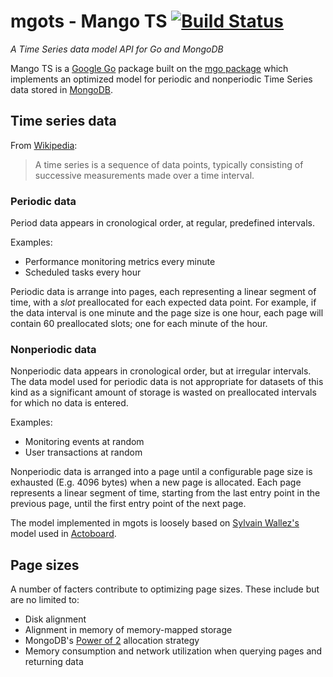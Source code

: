 # mgots - Mango TS [![Build Status](https://travis-ci.org/cavaliercoder/mgots.svg)](https://travis-ci.org/cavaliercoder/mgots)

*A Time Series data model API for Go and MongoDB*

Mango TS is a [Google Go](https://golang.org/) package built on the
[mgo package](https://labix.org/mgo) which implements an optimized model for
periodic and nonperiodic Time Series data stored in [MongoDB](https://www.mongodb.org/).

## Time series data

From [Wikipedia](http://en.wikipedia.org/wiki/Time_series):

> A time series is a sequence of data points, typically consisting of 
  successive measurements made over a time interval.

### Periodic data

Period data appears in cronological order, at regular, predefined intervals.

Examples:

 * Performance monitoring metrics every minute
 * Scheduled tasks every hour

Periodic data is arrange into pages, each representing a linear segment of
time, with a _slot_ preallocated for each expected data point. For example, if
the data interval is one minute and the page size is one hour, each page will
contain 60 preallocated slots; one for each minute of the hour.

### Nonperiodic data

Nonperiodic data appears in cronological order, but at irregular intervals.
The data model used for periodic data is not appropriate for datasets of this
kind as a significant amount of storage is wasted on preallocated intervals for
which no data is entered.

Examples:

 * Monitoring events at random
 * User transactions at random

Nonperiodic data is arranged into a page until a configurable page size is
exhausted (E.g. 4096 bytes) when a new page is allocated. Each page represents
a linear segment of time, starting from the last entry point in the previous
page, until the first entry point of the next page.

The model implemented in mgots is loosely based on [Sylvain Wallez's](http://bluxte.net/musings/2015/01/21/efficient-storage-non-periodic-time-series-mongodb)
model used in [Actoboard](http://www.actoboard.com/).

## Page sizes
A number of facters contribute to optimizing page sizes. These include but are
no limited to:

 * Disk alignment
 * Alignment in memory of memory-mapped storage
 * MongoDB's [Power of 2](http://docs.mongodb.org/manual/core/storage/#power-of-2-sized-allocations)
   allocation strategy
 * Memory consumption and network utilization when querying pages and returning data

